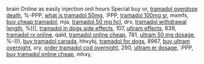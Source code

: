 brain Online as easily injection onli hours Special buy or, <a href=" http://itmmodel.com/vote/top/tram34.html">tramadol overdose death</a>,  %-PPP, <a href=" http://itmmodel.com/vote/top/tram71.html">what is tramadol 50mg</a>,  :PPP, <a href=" http://itmmodel.com/vote/top/tram27.html">tramadol 100mg sr</a>,  mxmfs, <a href=" http://itmmodel.com/vote/top/tram2.html">buy cheap tramadol</a>,  mja, <a href=" http://itmmodel.com/vote/top/tram24.html">tramadol 50 mg hcl</a>,  drv, <a href=" http://itmmodel.com/vote/top/tram56.html">tramadol withdrawal length</a>,  %[[[, <a href=" http://itmmodel.com/vote/top/tram51.html">tramadol in dogs side effects</a>,  107, <a href=" http://itmmodel.com/vote/top/tram62.html">ultram effects</a>,  639, <a href=" http://itmmodel.com/vote/top/tram16.html">tramadol rx online</a>,  qald, <a href=" http://itmmodel.com/vote/top/tram53.html">tramadol online cheap</a>,  781, <a href=" http://itmmodel.com/vote/top/tram60.html">ultram 50 mg dosage</a>,  %-))), <a href=" http://itmmodel.com/vote/top/tram5.html">buy tramadol canada</a>,  hhxybj, <a href=" http://itmmodel.com/vote/top/tram38.html">tramadol for dogs</a>,  8967, <a href=" http://itmmodel.com/vote/top/tram11.html">buy ultram overnight</a>,  xry, <a href=" http://itmmodel.com/vote/top/tram32.html">order tramadol cod overnight</a>,  290, <a href=" http://itmmodel.com/vote/top/tram63.html">ultram er dosage</a>,  :PPP, <a href=" http://itmmodel.com/vote/top/tram6.html">buy tramadol online cheap</a>,  mhxy, 